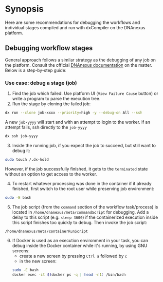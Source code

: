 # Synopsis
Here are some recommendations for debugging the workflows and individual stages compiled and run with dxCompiler on the 
DNAnexus platform.


## Debugging workflow stages
General approach follows a similar strategy as the debugging of any job on the platform. Consult the official [DNAnexus documentation](https://documentation.dnanexus.com/developer/apps/execution-environment#debugging-and-connecting-to-jobs-via-ssh) 
on the matter. Below is a step-by-step guide:
### Use case: debug a stage (job)
1. Find the job which failed. Use platform UI (`View Failure Cause` button) or write a program to parse the execution tree.
2. Run the stage by cloning the failed job:
```bash
dx run --clone job-xxxx --priority=high -y --debug-on All --ssh
```
A new `job-yyyy` will start and with an attempt to login to the worker. If an attempt fails, ssh directly to the `job-yyyy` 
```bash
dx ssh job-yyyy
```

3. Inside the running job, if you expect the job to succeed, but still want to debug it:
```bash
sudo touch /.dx-hold
```
However, if the job successfully finished, it gets to the `terminated` state without an option to get access to the worker.

4. To restart whatever processing was done in the container if it already finished, first switch to the root user
while preserving job environment:
```bash
sudo -E bash
```

5. The job script (from the `command` section of the workflow task/process) is located in `/home/dnanexus/meta/commandScript` for debugging.   Add a delay to this script (e.g. `sleep 3600`) if the containerized execution inside this script finishes too quickly to debug.  Then invoke the job script:
 ```bash
 /home/dnanexus/meta/containerRunScript
 ```

6. If Docker is used as an execution environment in your task, you can debug inside the Docker container while it's running, by using GNU screens:
   * create a new screen by pressing `Ctrl a` followed by `c`
   * in the new screen:
   ```bash
   sudo -E bash
   docker exec -it $(docker ps -q | head -n1) /bin/bash
   ```
